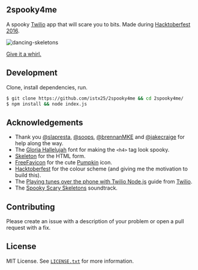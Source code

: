 ## 2spooky4me

A spooky [Twilio](https://www.twilio.com) app that will scare you to bits. Made during [Hacktoberfest 2016](https://hacktoberfest.digitalocean.com).

![dancing-skeletons](http://media3.giphy.com/media/QYMemaaLmKhBS/giphy.gif)

[Give it a whirl.](https://two-spooky-four-me.herokuapp.com)

## Development

Clone, install dependencies, run.

```bash
$ git clone https://github.com/istx25/2spooky4me && cd 2spooky4me/
$ npm install && node index.js
```

## Acknowledgements

- Thank you [@slapresta](https://github.com/slapresta), [@soops](https://github.com/soops), [@brennanMKE](https://github.com/brennanMKE) and [@jakecraige](https://github.com/jakecraige) for help along the way. 
- The [Gloria Hallelujah](https://fonts.google.com/specimen/Gloria+Hallelujah) font for making the `<h4>` tag look spooky.
- [Skeleton](http://getskeleton.com) for the HTML form.
- [FreeFavicon](http://www.freefavicon.com) for the cute [Pumpkin](http://www.freefavicon.com/freefavicons/food/iconinfo/pumpkin-152-242063.html) icon.
- [Hacktoberfest](https://hacktoberfest.digitalocean.com) for the colour scheme (and giving me the motivation to build this).
- The [Playing tunes over the phone with Twilio Node.js](https://www.twilio.com/blog/2015/08/playing-tunes-over-the-phone-with-the-twilio-nodejs-library-in-es6.html) guide from [Twilio](https://www.twilio.com).
- The [Spooky Scary Skeletons](https://www.youtube.com/watch?v=wxBO6KX9qTA) soundtrack.

## Contributing

Please create an issue with a description of your problem or open a pull request with a fix.

## License

MIT License. See [`LICENSE.txt`](LICENSE.txt) for more information.
